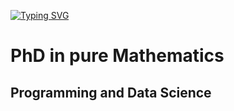 [![Typing SVG](https://readme-typing-svg.demolab.com/?lines=Hello;My+Name+Is+Ilnaz+Sharifi)](https://linkedin.com/in/ilnaz-sharifi-1b05891b4)

<h1>PhD in pure Mathematics</h1>
<h2>Programming and Data Science </h2>
